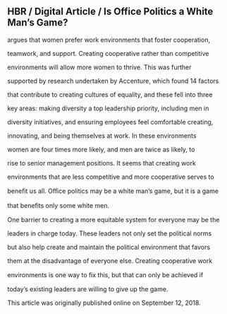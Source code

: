 ## HBR / Digital Article / Is Office Politics a White Man’s Game?

argues that women prefer work environments that foster cooperation,

teamwork, and support. Creating cooperative rather than competitive

environments will allow more women to thrive. This was further

supported by research undertaken by Accenture, which found 14 factors

that contribute to creating cultures of equality, and these fell into three

key areas: making diversity a top leadership priority, including men in

diversity initiatives, and ensuring employees feel comfortable creating,

innovating, and being themselves at work. In these environments

women are four times more likely, and men are twice as likely, to

rise to senior management positions. It seems that creating work

environments that are less competitive and more cooperative serves to

beneﬁt us all. Oﬃce politics may be a white man’s game, but it is a game

that beneﬁts only some white men.

One barrier to creating a more equitable system for everyone may be the

leaders in charge today. These leaders not only set the political norms

but also help create and maintain the political environment that favors

them at the disadvantage of everyone else. Creating cooperative work

environments is one way to ﬁx this, but that can only be achieved if

today’s existing leaders are willing to give up the game.

This article was originally published online on September 12, 2018.